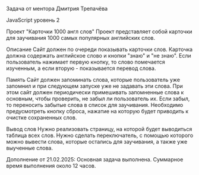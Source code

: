 Задача от ментора Дмитрия Трепачёва

JavaScript уровень 2

Проект "Карточки 1000 англ слов"
Проект представляет собой карточки для заучивания 1000 самых популярных английских слов.

Описание
Сайт должен по очереди показывать карточки слов. Карточка должна содержать английское слово и кнопки "знаю" и "не знаю". Если пользователь нажимает первую кнопку, то слово помечается изученным, а если вторую - показывается перевод слова.

Память
Сайт должен запоминать слова, которые пользователь уже запомнил и при следующем запуске уже не задавать эти слова. При этом сайт должен периодически примешивать запомненные слова к основным, чтобы проверить, не забыл ли пользователь их. Если забыл, то переносить забытые слова в список для заучивания.
Необходимо предусмотреть кнопку сброса, нажатие на которую будет приводить к очистке сохраненных слов.

Вывод слов
Нужно реализовать страницу, на которой будет выводиться таблица всех слов. Нужно сделать переключатель, с помощью которого можно вывести слова, которые остались для заучивания, а также уже выученные слова.


Дополнение от 21.02.2025: Основная задача выполнена. Суммарное время выполнения около 12 часов. 


